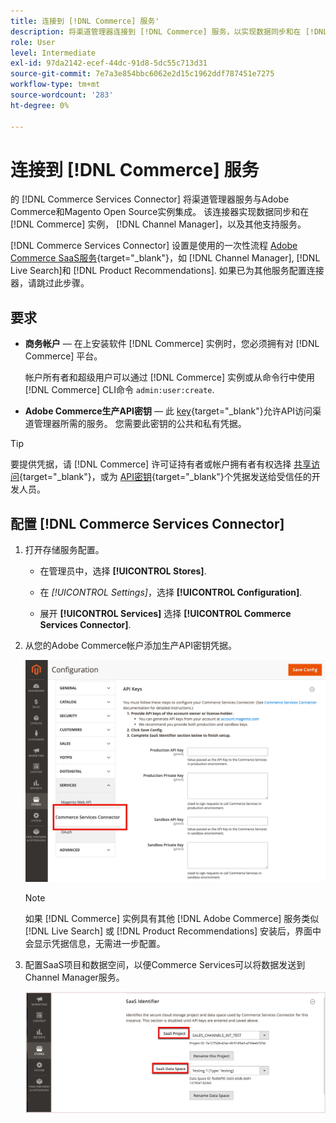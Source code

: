 ```yaml
---
title: 连接到 [!DNL Commerce] 服务'
description: 将渠道管理器连接到 [!DNL Commerce] 服务，以实现数据同步和在 [!DNL Commerce] 实例、渠道管理器和其他支持服务。
role: User
level: Intermediate
exl-id: 97da2142-ecef-44dc-91d8-5dc55c713d31
source-git-commit: 7e7a3e854bbc6062e2d15c1962ddf787451e7275
workflow-type: tm+mt
source-wordcount: '283'
ht-degree: 0%

---
```



# 连接到 [!DNL Commerce] 服务

的 [!DNL Commerce Services Connector] 将渠道管理器服务与Adobe Commerce和Magento Open Source实例集成。 该连接器实现数据同步和在 [!DNL Commerce] 实例， [!DNL Channel Manager]，以及其他支持服务。

[!DNL Commerce Services Connector] 设置是使用的一次性流程 [Adobe Commerce SaaS服务](https://experienceleague.adobe.com/docs/commerce-merchant-services/user-guides/home.html){target=&quot;_blank&quot;}，如 [!DNL Channel Manager], [!DNL Live Search]和 [!DNL Product Recommendations]. 如果已为其他服务配置连接器，请跳过此步骤。

## 要求

- **商务帐户** — 在上安装软件 [!DNL Commerce] 实例时，您必须拥有对 [!DNL Commerce] 平台。

   帐户所有者和超级用户可以通过 [!DNL Commerce] 实例或从命令行中使用 [!DNL Commerce] CLI命令 `admin:user:create`.

- **Adobe Commerce生产API密钥** — 此 [key](https://docs.magento.com/user-guide/system/saas.html#apikey){target=&quot;_blank&quot;}允许API访问渠道管理器所需的服务。 您需要此密钥的公共和私有凭据。

>[!TIP]
>
>要提供凭据，请 [!DNL Commerce] 许可证持有者或帐户拥有者有权选择 [共享访问](https://docs.magento.com/user-guide/magento/magento-account-share.html){target=&quot;_blank&quot;}，或为 [API密钥](https://docs.magento.com/user-guide/system/saas.html#apikey){target=&quot;_blank&quot;}个凭据发送给受信任的开发人员。

## 配置 [!DNL Commerce Services Connector]

1. 打开存储服务配置。

   - 在管理员中，选择 **[!UICONTROL Stores]**.

   - 在 *[!UICONTROL Settings]*，选择 **[!UICONTROL Configuration]**.

   - 展开 **[!UICONTROL Services]** 选择 **[!UICONTROL Commerce Services Connector]**.

1. 从您的Adobe Commerce帐户添加生产API密钥凭据。

   ![[!DNL Commerce Services Connector] 服务 [!DNL Admin] 视图](assets/commerce-services-connector-admin-service-view.png)


   >[!NOTE]
   >
   > 如果 [!DNL Commerce] 实例具有其他 [!DNL Adobe Commerce] 服务类似 [!DNL Live Search] 或 [!DNL Product Recommendations] 安装后，界面中会显示凭据信息，无需进一步配置。

1. 配置SaaS项目和数据空间，以便Commerce Services可以将数据发送到Channel Manager服务。

   ![[!DNL Commerce Services Connector] SaaS标识符配置 [!DNL Admin] 视图](assets/commerce-services-connector-saas-config.png)


